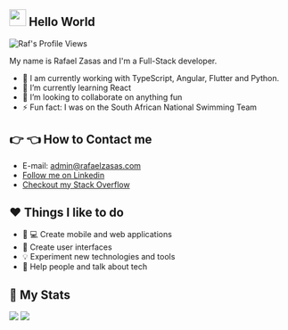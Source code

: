 ## <img src="https://raw.githubusercontent.com/MartinHeinz/MartinHeinz/master/wave.gif" width="30px"> Hello World

<p align="left"> 
  <img src="https://komarev.com/ghpvc/?username=RafaelZasas&color=blueviolet" alt="Raf's Profile Views" />
</p>

My name is Rafael Zasas and I'm a Full-Stack developer. 

- 🔭 I am currently working with TypeScript, Angular, Flutter and Python.
- 🌱 I’m currently learning React
- 👯 I’m looking to collaborate on anything fun
- ⚡ Fun fact: I was on the South African National Swimming Team

## :point_right: :point_left: How to Contact me

- E-mail: admin@rafaelzasas.com
- [Follow me on Linkedin](https://www.linkedin.com/in/rafael-zasas/)
- [Checkout my Stack Overflow](https://stackoverflow.com/users/10673068/rafael-zasas)

## :heart: Things I like to do

- :iphone: :computer: Create mobile and web applications
- :flower_playing_cards: Create user interfaces
- :bulb: Experiment new technologies and tools
- :man: Help people and talk about tech

## :page_with_curl: My Stats 

<img src="https://github-readme-stats.vercel.app/api?username=rafaelzasas&show_icons=true&theme=dark&count_private=true">
<img src="https://github-readme-stats.vercel.app/api/top-langs/?username=rafaelzasas&layout=compact">
